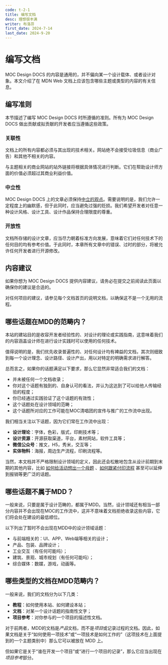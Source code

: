 ```yaml
---
code: t-2-1
title: 编写文档
desc: 理想很丰满
writer: 布洛芬
first_date: 2024-7-14
last_date: 2024-9-20
---
```


# 编写文档

MOC Design DOCS 的内容是通用的，并不偏向某一个设计载体、或者设计对象。本文介绍了在 MDN Web 文档上应该包含哪些主题或类型的内容的有关信息。

## 编写准则

本节描述了编写 MOC Design DOCS 时所遵循的准则。所有为 MOC Design DOCS 做出贡献或拟贡献的开发者应当遵循这些政策。

### 关联性

文档上的所有内容都必须与其出现的技术相关。网站绝不会接受垃圾信息（商业广告）和其他不相关的内容。

与主题相关的商业网站的站外链接将根据具体情况进行判断。它们在帮助设计师方面的价值必须超过其商业利益价值。

### 中立性

MOC Design DOCS 上的文章必须保持[中立的观点](https://zh.wikipedia.org/wiki/Wikipedia:中立的观点)。需要说明的是，我们允许一定程度上的幽默感，但于此同时，应当避免过强的贬损。我们希望开发者对任意一种设计风格、设计工具、设计作品保持合理限度的尊重。

### 开放性

文档所存储的设计文章，应当尽力朝着标准方向发展，意味着它们对任何技术下的任何目的均有参考价值。于此同时，本章所有文章中的错误、过时的部分，将被允许任何开发者进行开源修改。

## 内容建议

如果你想为 MOC Design DOCS 提供内容建议，请务必在提交之前阅读此页面以确保你的建议是合适的。

对任何项目的建议，请参见每个文档首页的说明文档，以确保这不是一个无用的流程。

## 哪些话题在MDD的范畴内？

本站的建站目的是收容开发者经验性的、对设计的理论或实践指南，这意味着我们的内容涵盖设计师在进行设计实践时可以使用的任何技术。

值得说明的是，我们优先收录普遍性的、对任何设计均有裨益的文档，其次则细致到每一个设计理念、设计路径、设计产出，用以对特定的明确需求进行解答。

总而言之，如果你的话题满足以下要求，那么它显然非常适合我们的文档：

- 并未被任何一个文档收录；
- 你对这个话题有独到的、自身认可的看法，并认为这达到了可以给他人传输经验的程度；
- 你已经通过实践验证了这个话题的有效性；
- 这个话题处在设计领域的范畴；
- 这个话题所对应的工作可能在MOC清唱团的宣传与推广的工作流中出现。

我们相当关注以下话题，因为它们常在工作流中出现：

- **设计理论**：字体，色彩，版式，印刷技术等；
- **设计资源**：开源获取渠道，平台，素材网站，软件工具等；
- **微信公众号**：推文，H5，秀米，交互等；
- **实体物料**：海报，周边生产流程，印刷流程等。

当然，本文档并不严格限制设计领域的定义，因此还会松散地包含从设计前期到末期的其他内容，比如 [如何给活动想出一个母题](/documents/开始之前/母题与概念) 、[如何跟紧付印流程](/documents/可触摸的设计：实体产出指南/印前准备) 甚至可以延伸到报销等更广泛的话题。

## 哪些话题不属于MDD？

一般来说，只要是属于设计范畴的，都属于MDD。当然，设计领域还有相当一部分内容并不会出现在MOC的工作流中，这并不意味着文档拒绝收录这些内容，它们将会处在建设的最低顺位。

以下列出了暂时不会出现在MDD中的设计领域话题：

- 与前端相关的：UI、APP、Web端等相关的设计；
- 产品、包装、品牌设计；
- 工业交互（有任何可能吗）；
- 建筑、景观、城市规划（有任何可能吗）；
- 综合媒体：数媒，游戏，动画等。

## 哪些类型的文档在MDD范畴内？

一般来说，我们的文档分为以下几类：

- **教程**：如何使用本站、如何建设本站；
- **文档**：对某一个设计话题的指南性文字；
- **项目参考**：对你参与的一个项目的描述性文档。

对于前两者，MDD的文档是*产品*文档，而不是*项目*或记录过程的文档。因此，如果文档是关于“如何使用一项技术”或“一项技术是如何工作的”（这项技术在上面提到的一个主题类别中）那么它可以被放在 MDD 上。

但如果它是关于“谁在开发一个项目”或“进行一个项目的记录”，那么它应当出现在*项目参考*部分。